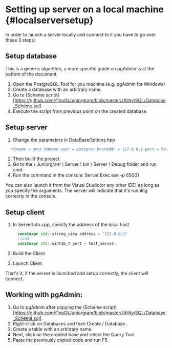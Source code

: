 # Setting up server on a local machine {#localserversetup}

In order to launch a server locally and connect to it you have to go over these 3 steps:

## Setup database
This is a generic algorithm, a more specific guide on pgAdmin is at the bottom of the document.
1. Open the PostgreSQL Tool for you machine.(e.g. pgAdmin for Windows)
2. Create a database with an arbitrary name.
3. Go to (Scheme script)[https://github.com/f1nal3/Juniorgram/blob/master/Utility/SQL/Database_Scheme.sql]
4. Execute the script from previous point on the created database. 

## Setup server
1. Change the parameters in DataBaseOptions.hpp
  ```c++
    "dbname = your_bdname user = postgres hostaddr = 127.0.0.1 port = 5432 password = your_password";
  ```
2. Then build the project.
3. Go to the \ Juniorgram \ Server \ bin \ Server \ Debug folder and run cmd
4. Run the command in the console: Server.Exec.exe -p 65001

You can also launch it from the Visual Studio(or any other IDE) as long as you specify the arguments.
The server will indicate that it's running correctly in the console.

## Setup client
1. In ServerInfo.cpp, specify the address of the local host
   
    ```c++
      constexpr std::string_view address = "127.0.0.1"
      //and
      constexpr std::uint16_t port = test_server;
    ```
2. Build the Client
3. Launch Client

That's it, if the server is launched and setup correctly, the client will connect.

## Working with pgAdmin:
1. Go to pgAdmin after copying the (Scheme script)[https://github.com/f1nal3/Juniorgram/blob/master/Utility/SQL/Database_Scheme.sql].
2. Right-click on Databases and then Create / Database .
3. Create a table with an arbitrary name.
4. Next, click on the created base and select the Query Tool.
5. Paste the previously copied code and run F5.
